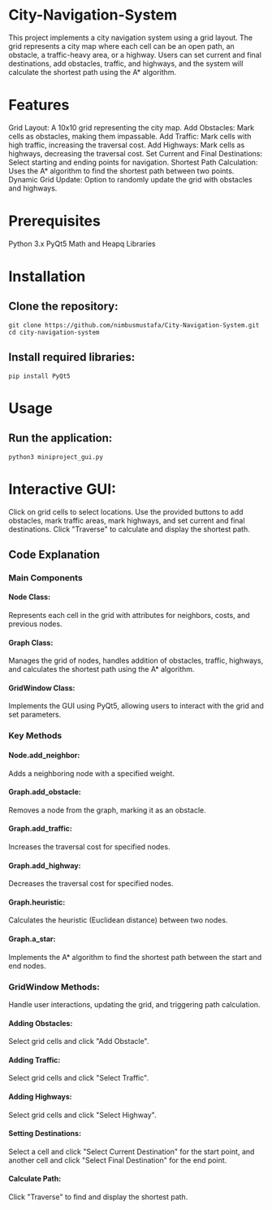# City-Navigation-System
This project implements a city navigation system using a grid layout. The grid represents a city map where each cell can be an open path, an obstacle, a traffic-heavy area, or a highway. Users can set current and final destinations, add obstacles, traffic, and highways, and the system will calculate the shortest path using the A* algorithm.
# Features
Grid Layout: A 10x10 grid representing the city map.
Add Obstacles: Mark cells as obstacles, making them impassable.
Add Traffic: Mark cells with high traffic, increasing the traversal cost.
Add Highways: Mark cells as highways, decreasing the traversal cost.
Set Current and Final Destinations: Select starting and ending points for navigation.
Shortest Path Calculation: Uses the A* algorithm to find the shortest path between two points.
Dynamic Grid Update: Option to randomly update the grid with obstacles and highways.
# Prerequisites
 Python 3.x
 PyQt5
 Math and Heapq Libraries
# Installation
## Clone the repository:

```
git clone https://github.com/nimbusmustafa/City-Navigation-System.git
cd city-navigation-system
```
## Install required libraries:


```
pip install PyQt5
```
# Usage
## Run the application:

```
python3 miniproject_gui.py
```

# Interactive GUI:

Click on grid cells to select locations.
Use the provided buttons to add obstacles, mark traffic areas, mark highways, and set current and final destinations.
Click "Traverse" to calculate and display the shortest path.
## Code Explanation
### Main Components
#### Node Class: 
Represents each cell in the grid with attributes for neighbors, costs, and previous nodes.
#### Graph Class: 
Manages the grid of nodes, handles addition of obstacles, traffic, highways, and calculates the shortest path using the A* algorithm.
#### GridWindow Class: 
Implements the GUI using PyQt5, allowing users to interact with the grid and set parameters.
### Key Methods
#### Node.add_neighbor: 
Adds a neighboring node with a specified weight.
#### Graph.add_obstacle:
Removes a node from the graph, marking it as an obstacle.
#### Graph.add_traffic:
Increases the traversal cost for specified nodes.
#### Graph.add_highway: 
Decreases the traversal cost for specified nodes.
#### Graph.heuristic: 
Calculates the heuristic (Euclidean distance) between two nodes.
#### Graph.a_star: 
Implements the A* algorithm to find the shortest path between the start and end nodes.
### GridWindow Methods: 
Handle user interactions, updating the grid, and triggering path calculation.

#### Adding Obstacles: 
Select grid cells and click "Add Obstacle".
#### Adding Traffic: 
Select grid cells and click "Select Traffic".
#### Adding Highways: 
Select grid cells and click "Select Highway".
#### Setting Destinations: 
Select a cell and click "Select Current Destination" for the start point, and another cell and click "Select Final Destination" for the end point.
#### Calculate Path: 
Click "Traverse" to find and display the shortest path.
